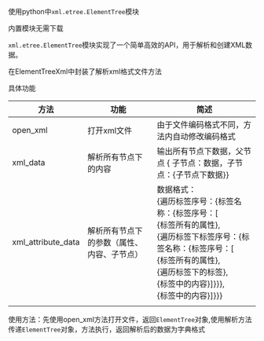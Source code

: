使用python中`xml.etree.ElementTree`模块

内置模块无需下载

`xml.etree.ElementTree`模块实现了一个简单高效的API，用于解析和创建XML数据。

在ElementTreeXml中封装了解析xml格式文件方法

具体功能

| 方法               | 功能                                       | 简述                                                         |
| ------------------ | ------------------------------------------ | ------------------------------------------------------------ |
| open_xml           | 打开xml文件                                | 由于文件编码格式不同，方法内自动修改编码格式                 |
| xml_data           | 解析所有节点下的内容                       | 输出所有节点下数据，父节点 { 子节点：数据，子节点：{子节点下数据}} |
| xml_attribute_data | 解析所有节点下的参数（属性、内容、子节点） | 数据格式：<br />{遍历标签序号：{标签名称：{标签序号：[             <br />              {标签所有的属性},            <br />              {遍历标签下标签序号：{标签名称：{标签序号：[                     <br />                                         {标签所有的属性},                    <br />                                         {遍历标签下的标签},                     <br />                                         {标签中的内容}]}}},            <br />              {标签中的内容}]}}} |
|                    |                                            |                                                              |

使用方法：先使用open_xml方法打开文件，返回`ElementTree`对象,使用解析方法传递`ElementTree`对象，方法执行，返回解析后的数据为字典格式

